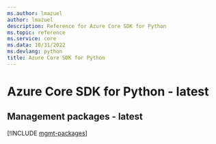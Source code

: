 ```yaml
---
ms.author: lmazuel
author: lmazuel
description: Reference for Azure Core SDK for Python
ms.topic: reference
ms.service: core
ms.data: 10/31/2022
ms.devlang: python
title: Azure Core SDK for Python
---
```

# Azure Core SDK for Python - latest

## Management packages - latest
[!INCLUDE [mgmt-packages](core-mgmt-index.md)]